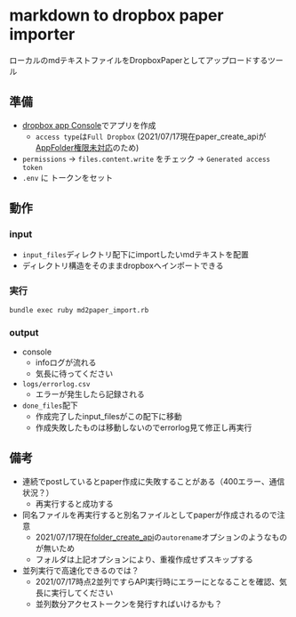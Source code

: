 # markdown to dropbox paper importer
ローカルのmdテキストファイルをDropboxPaperとしてアップロードするツール

## 準備
- [dropbox app Console](https://www.dropbox.com/developers/apps)でアプリを作成
  - `access type`は`Full Dropbox` (2021/07/17現在paper_create_apiが[AppFolder権限未対応](https://www.dropbox.com/developers/documentation/http/documentation#files-paper-create)のため)
- `permissions` -> `files.content.write` をチェック -> `Generated access token`
- `.env` に トークンをセット

## 動作

### input
- `input_files`ディレクトリ配下にimportしたいmdテキストを配置
- ディレクトリ構造をそのままdropboxへインポートできる

### 実行
```
bundle exec ruby md2paper_import.rb
```

### output
- console
  - infoログが流れる
  - 気長に待ってください
- `logs/errorlog.csv`
  - エラーが発生したら記録される
- `done_files`配下
  - 作成完了したinput_filesがこの配下に移動
  - 作成失敗したものは移動しないのでerrorlog見て修正し再実行

## 備考
- 連続でpostしているとpaper作成に失敗することがある（400エラー、通信状況？）
  - 再実行すると成功する
- 同名ファイルを再実行すると別名ファイルとしてpaperが作成されるので注意
  - 2021/07/17現在[folder_create_api](https://www.dropbox.com/developers/documentation/http/documentation#files-create_folder)の`autorename`オプションのようなものが無いため
  - フォルダは上記オプションにより、重複作成せずスキップする
- 並列実行で高速化できるのでは？
  - 2021/07/17時点2並列ですらAPI実行時にエラーにとなることを確認、気長に実行してください
  - 並列数分アクセストークンを発行すればいけるかも？
